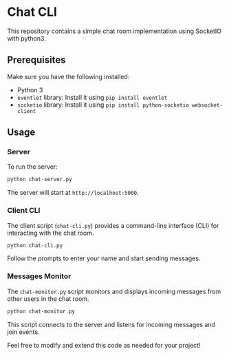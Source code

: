 # Chat CLI
This repository contains a simple chat room implementation using SocketIO with python3.

## Prerequisites
Make sure you have the following installed:

- Python 3
- `eventlet` library: Install it using `pip install eventlet`
- `socketio` library: Install it using `pip install python-socketio websocket-client`

## Usage

### Server

To run the server:

```bash
python chat-server.py
```

The server will start at `http://localhost:5000`.

### Client CLI

The client script (`chat-cli.py`) provides a command-line interface (CLI) for interacting with the chat room.

```bash
python chat-cli.py
```

Follow the prompts to enter your name and start sending messages.

### Messages Monitor

The `chat-monitor.py` script monitors and displays incoming messages from other users in the chat room.

```bash
python chat-monitor.py
```

This script connects to the server and listens for incoming messages and join events.

Feel free to modify and extend this code as needed for your project!